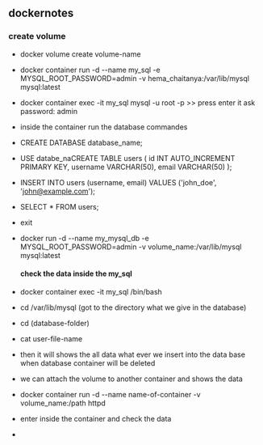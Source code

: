 ## dockernotes

### create volume 


* docker volume create volume-name

* docker container run -d --name my_sql -e MYSQL_ROOT_PASSWORD=admin -v hema_chaitanya:/var/lib/mysql mysql:latest

* docker container exec -it my_sql mysql -u root -p >> press enter it ask password: admin

* inside the container run the database commandes

* CREATE DATABASE database_name;

* USE databe_naCREATE TABLE users (
    id INT AUTO_INCREMENT PRIMARY KEY,
    username VARCHAR(50),
    email VARCHAR(50)
);
  

* INSERT INTO users (username, email) VALUES ('john_doe', 'john@example.com');

* SELECT * FROM users;

* exit

* docker run -d --name my_mysql_db -e MYSQL_ROOT_PASSWORD=admin -v volume_name:/var/lib/mysql mysql:latest

  #### check the data inside the my_sql

* docker container exec -it my_sql /bin/bash

* cd /var/lib/mysql (got to the directory what we give in the database)

* cd (database-folder)

* cat user-file-name

* then it will shows the all data what ever we insert into the data base when database container will be deleted 

*  we can attach the volume to another container and shows the data

*  docker container run -d --name name-of-container -v volume_name:/path httpd

*  enter inside the container and check the data

*  


